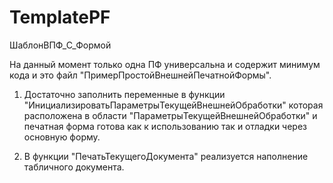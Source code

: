 # TemplatePF
ШаблонВПФ_С_Формой

На данный момент только одна ПФ универсальна и содержит минимум кода и это файл "ПримерПростойВнешнейПечатнойФормы".
1. Достаточно заполнить переменные в функции "ИнициализироватьПараметрыТекущейВнешнейОбработки" которая расположена в области "ПараметрыТекущейВнешнейОбработки"
и печатная форма готова как к использованию так и отладки через основную форму.

2. В функции "ПечатьТекущегоДокумента" реализуется наполнение табличного документа.
